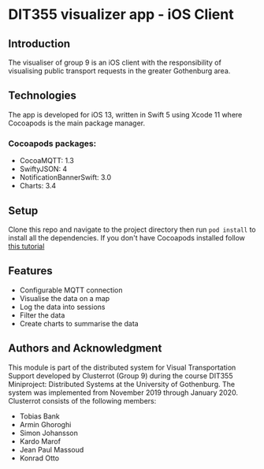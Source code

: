 # DIT355 visualizer app - iOS Client

## Introduction
The visualiser of group 9 is an iOS client with the responsibility of visualising public transport requests in the greater Gothenburg area.

## Technologies
The app is developed for iOS 13, written in Swift 5 using Xcode 11 where Cocoapods is the main package manager.

### Cocoapods packages: 
* CocoaMQTT: 1.3
* SwiftyJSON: 4
* NotificationBannerSwift: 3.0
* Charts: 3.4

## Setup
Clone this repo and navigate to the project directory then run `pod install` to install all the dependencies.
If you don't have Cocoapods installed follow [this tutorial](https://guides.cocoapods.org/using/getting-started.html)

## Features
* Configurable MQTT connection
* Visualise the data on a map
* Log the data into sessions
* Filter the data
* Create charts to summarise the data 

## Authors and Acknowledgment
This module is part of the distributed system for Visual Transportation Support developed by Clusterrot (Group 9) during the course DIT355 Miniproject: Distributed Systems at the University of Gothenburg.
The system was implemented from November 2019 through January 2020.
Clusterrot consists of the following members:

* Tobias Bank
* Armin Ghoroghi
* Simon Johansson
* Kardo Marof
* Jean Paul Massoud
* Konrad Otto
